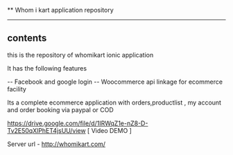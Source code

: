 ** Whom i kart application repository

---
## contents

this is the repository of whomikart ionic application

It has the following features

-- Facebook and google login
-- Woocommerce api linkage for ecommerce facility

Its a complete ecommerce application with orders,productlist , my account and order booking via paypal or COD

https://drive.google.com/file/d/1IRWqZ1e-nZ8-D-Tv2E50qXlPhET4jsUU/view [ Video DEMO ]

Server url - http://whomikart.com/
